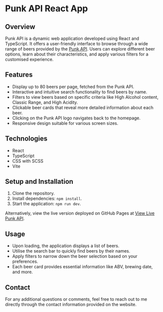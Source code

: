 # Punk API React App

## Overview

Punk API is a dynamic web application developed using React and TypeScript. It offers a user-friendly interface to browse through a wide range of beers provided by the [Punk API](https://punkapi.com/). Users can explore different beer options, learn about their characteristics, and apply various filters for a customised experience.

## Features

- Display up to 80 beers per page, fetched from the Punk API.
- Interactive and intuitive search functionality to find beers by name.
- Filters to view beers based on specific criteria like High Alcohol content, Classic Range, and High Acidity.
- Clickable beer cards that reveal more detailed information about each beer.
- Clicking on the Punk API logo navigates back to the homepage.
- Responsive design suitable for various screen sizes.

## Technologies

- React
- TypeScript
- CSS with SCSS
- Vite

## Setup and Installation

1. Clone the repository.
2. Install dependencies: `npm install`.
3. Start the application: `npm run dev`.

Alternatively, view the live version deployed on GitHub Pages at [View Live Punk API](https://jm-go.github.io/punk-api/).

## Usage

- Upon loading, the application displays a list of beers.
- Utilise the search bar to quickly find beers by their names.
- Apply filters to narrow down the beer selection based on your preferences.
- Each beer card provides essential information like ABV, brewing date, and more.

## Contact

For any additional questions or comments, feel free to reach out to me directly through the contact information provided on the website.

